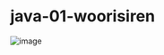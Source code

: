 # java-01-woorisiren

![image](https://github.com/woorifisa-service-dev/java-01-woorisiren/assets/38150034/4590e50d-7e7f-4340-b524-e167fdb96c57)
